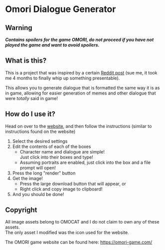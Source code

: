 # Omori Dialogue Generator

## Warning
***Contains spoilers for the game OMORI, do not proceed if you have not played
the game and want to avoid spoilers.***


## What is this?
This is a project that was inspired by a certain [Reddit post](https://www.reddit.com/r/OMORI/comments/rpl3p8/is_there_a_custom_dialogue_box_generator_anywhere/)
(sue me, it took me 4 months to finally whip up something presentable).

This allows you to generate dialogue that is formatted the same way it is as in
game, allowing for easier generation of memes and other dialogue that were
*totally* said in game!

## How do I use it?
Head on over to the [website](https://ransu-ll.github.io/Omori-Dialogue-Generator/), and then follow the instructions (similar to
instructions found on the website)
1. Select the desired settings
2. Edit the contents of each of the boxes
    * Character name and dialogue are simple!  
      Just click into their boxes and type!
    * Assuming portraits are enabled, just
      click into the box and a file prompt
      will open!
3. Press the long "render" button
4. Get the image!
    * Press the large download button that will appear, or
    * Right click and copy image to clipboard!
5. And you should be done!

## Copyright
All image assets belong to OMOCAT and I do not claim to own any of these assets.  
The only asset I modified was the icon used for the website.

The OMORI game website can be found here: https://omori-game.com/
